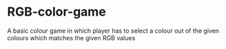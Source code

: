 # RGB-color-game
A basic colour game in which player has to select a colour out of the given colours which matches the given RGB values
